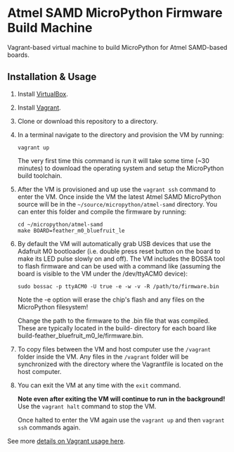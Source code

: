 # Atmel SAMD MicroPython Firmware Build Machine

Vagrant-based virtual machine to build MicroPython for Atmel SAMD-based boards.

## Installation & Usage

1.  Install [VirtualBox](https://www.virtualbox.org/wiki/Downloads).

2.  Install [Vagrant](https://www.vagrantup.com/downloads.html).

3.  Clone or download this repository to a directory.

4.  In a terminal navigate to the directory and provision the VM by running:

        vagrant up

    The very first time this command is run it will take some time (~30 minutes)
    to download the operating system and setup the MicroPython build toolchain.

5.  After the VM is provisioned and up use the `vagrant ssh` command to enter
    the VM.  Once inside the VM the latest Atmel SAMD MicroPython source will
    be in the `~/source/micropython/atmel-samd` directory.  You can enter this folder
    and compile the firmware by running:

        cd ~/micropython/atmel-samd
        make BOARD=feather_m0_bluefruit_le

6.  By default the VM will automatically grab USB devices that use the Adafruit M0
    bootloader (i.e. double press reset button on the board to make its LED pulse
    slowly on and off).  The VM includes the BOSSA tool to flash firmware and can be used
    with a command like (assuming the board is visible to the VM under the /dev/ttyACM0
    device):
    
        sudo bossac -p ttyACM0 -U true -e -w -v -R /path/to/firmware.bin
    
    Note the -e option will erase the chip's flash and any files on the MicroPython filesystem!
    
    Change the path to the firmware to the .bin file that was compiled.  These are typically
    located in the build- directory for each board like build-feather_bluefruit_m0_le/firmware.bin.

7.  To copy files between the VM and host computer use the  `/vagrant` folder
    inside the VM.  Any files in the `/vagrant` folder will be synchronized with
    the directory where the Vagrantfile is located on the host computer.

8.  You can exit the VM at any time with the `exit` command.

    **Note even after exiting the VM will continue to run in the background!**
    Use the `vagrant halt` command to stop the VM.

    Once halted to enter the VM again use the `vagrant up` and then `vagrant ssh`
    commands again.

See more [details on Vagrant usage here](https://www.vagrantup.com/docs/getting-started/).
